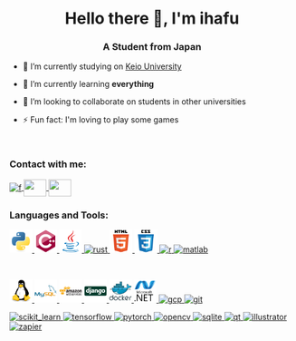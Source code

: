 <h1 align="center">Hello there 👋, I'm ihafu</h1>
<h3 align="center">A Student from Japan</h3>

<!-- <p align="left">
  <a href="https://github.com/ihafu/ihafu/">
    <img src="https://komarev.com/ghpvc/?username=ihafu&label=Profile%20views&color=0e75b6&style=flat" alt="ihafu"/>
  </a>
</p> -->

- 🔭 I’m currently studying on [Keio University](https://www.keio.ac.jp/)

- 🌱 I’m currently learning **everything**

- 👯 I’m looking to collaborate on students in other universities

- ⚡ Fun fact: I'm loving to play some games

</br>

### Contact with me:

<p align="left">
	<a href="https://twitter.com/ihafuramito" target="blank">
		<img align="center" src="https://raw.githubusercontent.com/rahuldkjain/github-profile-readme-generator/master/src/images/icons/Social/twitter.svg" alt="f" height="30" width="40" />
	</a>
  <a href="https://www.facebook.com/people/%E4%BA%95%E5%8E%9F%E5%8F%B2%E6%B8%A1/100067174536258/" target="blank">
		<img align="center" src="https://raw.githubusercontent.com/rahuldkjain/github-profile-readme-generator/master/src/images/icons/Social/facebook.svg" height="30" width="40" />
	</a>
	<a href="https://www.linkedin.com/in/%E5%8F%B2%E6%B8%A1-%E4%BA%95%E5%8E%9F-1aa520219/" target="blank">
		<img align="center" src="https://raw.githubusercontent.com/rahuldkjain/github-profile-readme-generator/master/src/images/icons/Social/linked-in-alt.svg" height="30" width="40" />
	</a>
</p>

### Languages and Tools:

<p align="left">
	<a href="https://www.python.org" target="_blank">
		<img src="https://raw.githubusercontent.com/devicons/devicon/master/icons/python/python-original.svg" alt="python" width="40" height="40" />
  </a>
	<a href="https://www.w3schools.com/cpp/" target="_blank">
		<img src="https://raw.githubusercontent.com/devicons/devicon/master/icons/cplusplus/cplusplus-original.svg" alt="cplusplus" width="40" height="40" />
	</a>
	<a href="https://www.java.com" target="_blank">
		<img src="https://raw.githubusercontent.com/devicons/devicon/master/icons/java/java-original.svg" alt="java" width="40" height="40" />
	</a>
  <a href="https://www.rust-lang.org/" target="_blank">
		<img src="https://www.vectorlogo.zone/logos/rust-lang/rust-lang-icon.svg" alt="rust" width="40" height="40" />
	</a>
  <a href="https://www.w3.org/html/" target="_blank">
		<img src="https://raw.githubusercontent.com/devicons/devicon/master/icons/html5/html5-original-wordmark.svg" alt="html5" width="40" height="40" />
	</a>
  <a href="https://www.w3schools.com/css/" target="_blank">
		<img src="https://raw.githubusercontent.com/devicons/devicon/master/icons/css3/css3-original-wordmark.svg" alt="css3" width="40" height="40" />
	</a>
  <a href="https://www.rstudio.com/" target="_blank">
		<img src="https://d33wubrfki0l68.cloudfront.net/dd8ddc34fe29a71c81183dbe3436cfabbb540e44/b7152/assets/img/rstudio-ball.svg" alt="r" width="40" height="40" />
	</a>
  <a href="https://mathworks.com/products/matlab.html" target="_blank">
		<img src="https://upload.wikimedia.org/wikipedia/commons/2/21/Matlab_Logo.png" alt="matlab" width="40" height="40" />
	</a>
</p>

</br >

<p align="left">
	<a href="https://www.linux.org/" target="_blank">
		<img src="https://raw.githubusercontent.com/devicons/devicon/master/icons/linux/linux-original.svg" alt="linux" width="40" height="40" />
	</a>
  <a href="https://www.mysql.com/" target="_blank">
		<img src="https://raw.githubusercontent.com/devicons/devicon/master/icons/mysql/mysql-original-wordmark.svg" alt="mysql" width="40" height="40" />
	</a>
	<a href="https://aws.amazon.com" target="_blank">
		<img src="https://raw.githubusercontent.com/devicons/devicon/master/icons/amazonwebservices/amazonwebservices-original-wordmark.svg" alt="aws" width="40" height="40" />
	</a>
	<a href="https://www.djangoproject.com/" target="_blank">
		<img src="https://raw.githubusercontent.com/devicons/devicon/master/icons/django/django-original.svg" alt="django" width="40" height="40" />
	</a>
	<a href="https://www.docker.com/" target="_blank">
		<img src="https://raw.githubusercontent.com/devicons/devicon/master/icons/docker/docker-original-wordmark.svg" alt="docker" width="40" height="40" />
	</a>
	<a href="https://dotnet.microsoft.com/" target="_blank">
		<img src="https://raw.githubusercontent.com/devicons/devicon/master/icons/dot-net/dot-net-original-wordmark.svg" alt="dotnet" width="40" height="40" />
	</a>
	<a href="https://cloud.google.com" target="_blank">
		<img src="https://www.vectorlogo.zone/logos/google_cloud/google_cloud-icon.svg" alt="gcp" width="40" height="40" />
	</a>
	<a href="https://git-scm.com/" target="_blank">
		<img src="https://www.vectorlogo.zone/logos/git-scm/git-scm-icon.svg" alt="git" width="40" height="40" />
	</a>
</p>

<p align="left">
	<a href="https://scikit-learn.org/" target="_blank">
		<img src="https://upload.wikimedia.org/wikipedia/commons/0/05/Scikit_learn_logo_small.svg" alt="scikit_learn" width="40" height="40" />
	</a>
  <a href="https://www.tensorflow.org" target="_blank">
		<img src="https://www.vectorlogo.zone/logos/tensorflow/tensorflow-icon.svg" alt="tensorflow" width="40" height="40" />
	</a>
  <a href="https://pytorch.org/" target="_blank">
		<img src="https://www.vectorlogo.zone/logos/pytorch/pytorch-icon.svg" alt="pytorch" width="40" height="40" />
	</a>
  <a href="https://opencv.org/" target="_blank">
		<img src="https://www.vectorlogo.zone/logos/opencv/opencv-icon.svg" alt="opencv" width="40" height="40" />
	</a>
	<a href="https://www.sqlite.org/" target="_blank">
		<img src="https://www.vectorlogo.zone/logos/sqlite/sqlite-icon.svg" alt="sqlite" width="40" height="40" />
	</a>
  <a href="https://www.qt.io/" target="_blank">
		<img src="https://upload.wikimedia.org/wikipedia/commons/0/0b/Qt_logo_2016.svg" alt="qt" width="40" height="40" />
	</a>
	<a href="https://www.adobe.com/in/products/illustrator.html" target="_blank">
		<img src="https://www.vectorlogo.zone/logos/adobe_illustrator/adobe_illustrator-icon.svg" alt="illustrator" width="40" height="40" />
	</a>
  <a href="https://zapier.com" target="_blank">
    <img src="https://www.vectorlogo.zone/logos/zapier/zapier-icon.svg" alt="zapier" width="40" height="40" />
  </a>
</p>
<br />

<!-- ### Stats

</br>

<p align="left">
  <a href="https://github.com/anuraghazra/github-readme-stats">
    <img src="https://github-readme-stats.vercel.app/api/top-langs/?username=ihafu&layout=compact&theme=tokyonight">
  <a/>
  <a href="https://github.com/anuraghazra/github-readme-stats">
    <img src="https://github-readme-stats.vercel.app/api?username=ihafu&count_private=true&show_icons=true&theme=tokyonight">
  <a/>
</p>

<p align="left">
  <a href="https://github.com/vn7n24fzkq/github-profile-summary-cards">
    <img src="https://raw.githubusercontent.com/ihafu/ihafu/main/profile-summary-card-output/dracula/1-repos-per-language.svg">
  <a/>
  <a href="https://github.com/vn7n24fzkq/github-profile-summary-cards">
    <img src="https://raw.githubusercontent.com/ihafu/ihafu/main/profile-summary-card-output/dracula/2-most-commit-language.svg">
  <a/>
</p>

<p align="left">
	<a href="https://github.com/ryo-ma/github-profile-trophy">
		<img src="https://github-profile-trophy.vercel.app/?username=ihafu" alt="ihafu" />
	</a>
</p> -->

